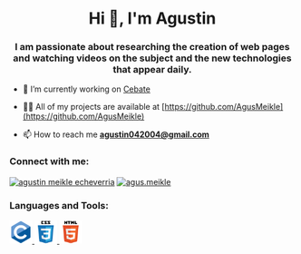 <h1 align="center">Hi 👋, I'm Agustin</h1>
<h3 align="center">I am passionate about researching the creation of web pages and watching videos on the subject and the new technologies that appear daily.</h3>

- 🔭 I’m currently working on [Cebate](https://github.com/AgusMeikle/Cebate.git)

- 👨‍💻 All of my projects are available at [https://github.com/AgusMeikle](https://github.com/AgusMeikle)

- 📫 How to reach me **agustin042004@gmail.com**

<h3 align="left">Connect with me:</h3>
<p align="left">
<a href="https://linkedin.com/in/agustin meikle echeverria" target="blank"><img align="center" src="https://raw.githubusercontent.com/rahuldkjain/github-profile-readme-generator/master/src/images/icons/Social/linked-in-alt.svg" alt="agustin meikle echeverria" height="30" width="40" /></a>
<a href="https://instagram.com/agus.meikle" target="blank"><img align="center" src="https://raw.githubusercontent.com/rahuldkjain/github-profile-readme-generator/master/src/images/icons/Social/instagram.svg" alt="agus.meikle" height="30" width="40" /></a>
</p>

<h3 align="left">Languages and Tools:</h3>
<p align="left"> <a href="https://www.cprogramming.com/" target="_blank" rel="noreferrer"> <img src="https://raw.githubusercontent.com/devicons/devicon/master/icons/c/c-original.svg" alt="c" width="40" height="40"/> </a> <a href="https://www.w3schools.com/css/" target="_blank" rel="noreferrer"> <img src="https://raw.githubusercontent.com/devicons/devicon/master/icons/css3/css3-original-wordmark.svg" alt="css3" width="40" height="40"/> </a> <a href="https://www.w3.org/html/" target="_blank" rel="noreferrer"> <img src="https://raw.githubusercontent.com/devicons/devicon/master/icons/html5/html5-original-wordmark.svg" alt="html5" width="40" height="40"/> </a> </p>